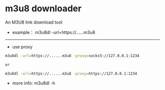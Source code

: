 # m3u8 downloader


An M3U8 link download tool

- example：
m3u8dl -url=https://......m3u8


---
- use proxy


```bash
m3u8dl -url=https://......m3u8 -proxy=socks5://127.0.0.1:1234

or

m3u8dl -url=https://......m3u8 -proxy=https://127.0.0.1:1234
```


- more info: m3u8dl -h
